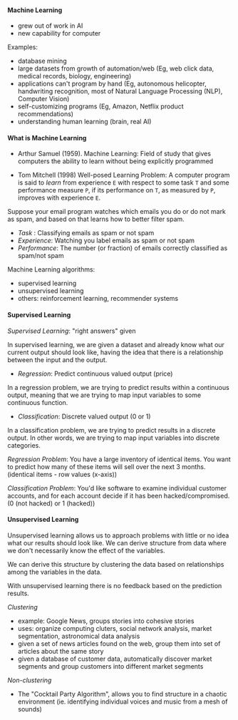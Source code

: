 #### Machine Learning

- grew out of work in AI
- new capability for computer

Examples:

- database mining
- large datasets from growth of automation/web
(Eg, web click data, medical records, biology, engineering)
- applications can't program by hand
(Eg, autonomous helicopter, handwriting recognition, most of Natural Language Processing (NLP),
Computer Vision)
- self-customizing programs
(Eg, Amazon, Netflix product recommendations)
- understanding human learning (brain, real AI)

#### What is Machine Learning

- Arthur Samuel (1959). Machine Learning: Field of study that gives computers the ability to
learn without being explicitly programmed

- Tom Mitchell (1998) Well-posed Learning Problem: A computer program is said to _learn_ from
experience `E` with respect to some task `T` and some performance measure `P`, if its
performance on `T`, as measured by `P`, improves with experience `E`.

Suppose your email program watches which emails you do or do not mark as spam, and based on that
learns how to better filter spam.
- _Task_ : Classifying emails as spam or not spam
- _Experience_: Watching you label emails as spam or not spam
- _Performance_: The number (or fraction) of emails correctly classified as spam/not spam

Machine Learning algorithms:

- supervised learning
- unsupervised learning
- others: reinforcement learning, recommender systems

#### Supervised Learning

_Supervised Learning_: "right answers" given

In supervised learning, we are given a dataset and already know what our current output should
look like, having the idea that there is a relationship between the input and the output.

- _Regression_: Predict continuous valued output (price)

In a regression problem, we are trying to predict results within a continuous output, meaning
that we are trying to map input variables to some continuous function.

- _Classification_: Discrete valued output (0 or 1)

In a classification problem, we are trying to predict results in a discrete output. In other
words, we are trying to map input variables into discrete categories.

_Regression Problem_: You have a large inventory of identical items. You want to predict how many
of these items will sell over the next 3 months. (identical items - row values (x-axis))

_Classification Problem_: You'd like software to examine individual customer accounts, and for
each account decide if it has been hacked/compromised. (0 (not hacked) or 1 (hacked))

#### Unsupervised Learning

Unsupervised learning allows us to approach problems with little or no idea what our results
should look like. We can derive structure from data where we don't necessarily know the effect
of the variables.

We can derive this structure by clustering the data based on relationships among the variables in
the data.

With unsupervised learning there is no feedback based on the prediction results.

_Clustering_
- example: Google News, groups stories into cohesive stories
- uses: organize computing cluters, social network analysis, market segmentation, astronomical
data analysis
- given a set of news articles found on the web, group them into set of articles about the same
story
- given a database of customer data, automatically discover market segments and group customers
into different market segments

_Non-clustering_
- The "Cocktail Party Algorithm", allows you to find structure in a chaotic environment
(ie. identifying individual voices and music from a mesh of sounds)







